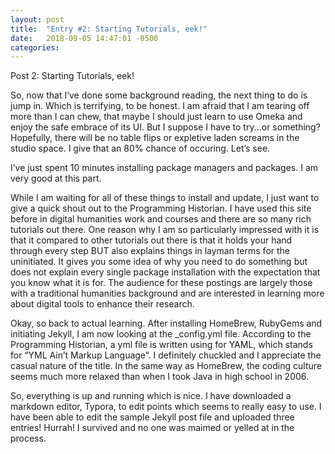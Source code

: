 ```yaml
---
layout: post
title:  "Entry #2: Starting Tutorials, eek!"
date:   2018-09-05 14:47:01 -0500
categories:
---
```

Post 2:  Starting Tutorials, eek!

So, now that I’ve done some background reading, the next thing to do is jump in. Which is terrifying, to be honest. I am afraid that I am tearing off more than I can chew, that maybe I should just learn to use Omeka and enjoy the safe embrace of its UI. But I suppose I have to try...or something? Hopefully, there will be no table flips or expletive laden screams in the studio space. I give that an 80% chance of occuring. Let’s see.

I’ve just spent 10 minutes installing package managers and packages. I am very good at this part. 

While I am waiting for all of these things to install and update, I just want to give a quick shout out to the Programming Historian. I have used this site before in digital humanities work and courses and there are so many rich tutorials out there. One reason why I am so particularly impressed with it is that it compared to other tutorials out there is that it holds your hand through every step BUT also explains things in layman terms for the uninitiated. It gives you some idea of why you need to do something but does not explain every single package installation with the expectation that you know what it is for. The audience for these postings are largely those with a traditional humanities background and are interested in learning more about digital tools to enhance their research. 

Okay, so back to actual learning. After installing HomeBrew, RubyGems and initiating Jekyll, I am now looking at the _config.yml file. According to the Programming Historian, a yml file is written using for YAML, which stands for “YML Ain’t Markup Language”. I definitely chuckled and I appreciate the casual nature of the title. In the same way as HomeBrew, the coding culture seems much more relaxed than when I took Java in high school in 2006.

So, everything is up and running which is nice. I have downloaded a markdown editor, Typora, to edit points which seems to really easy to use. I have been able to edit the sample Jekyll post file and uploaded three entries! Hurrah! I survived and no one was maimed or yelled at in the process. 